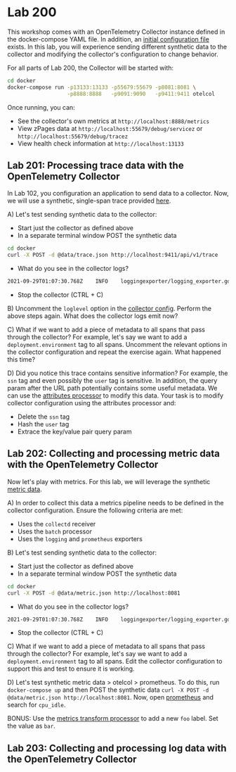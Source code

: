 # Lab 200

This workshop comes with an OpenTelemetry Collector instance defined in the
docker-compose YAML file. In addition, an [initial configuration
file](configs/config.yaml) exists. In this lab, you will experience sending
different synthetic data to the collector and modifying the collector's
configuration to change behavior.

For all parts of Lab 200, the Collector will be started with:

```bash
cd docker
docker-compose run -p13133:13133 -p55679:55679 -p8081:8081 \
                   -p8888:8888   -p9091:9090   -p9411:9411 otelcol
```

Once running, you can:

- See the collector's own metrics at `http://localhost:8888/metrics`
- View zPages data at `http://localhost:55679/debug/servicez` or
`http://localhost:55679/debug/tracez`
- View health check information at `http://localhost:13133`

## Lab 201: Processing trace data with the OpenTelemetry Collector

In Lab 102, you configuration an application to send data to a collector. Now,
we will use a synthetic, single-span trace provided [here](data/trace.json).

A) Let's test sending synthetic data to the collector:

- Start just the collector as defined above
- In a separate terminal window POST the synthetic data
```bash
cd docker
curl -X POST -d @data/trace.json http://localhost:9411/api/v1/trace
```
- What do you see in the collector logs?
```bash
2021-09-29T01:07:30.768Z	INFO	loggingexporter/logging_exporter.go:41	TracesExporter	{"#spans": 1}
```
- Stop the collector (CTRL + C)

B) Uncomment the `loglevel` option in the [collector config](config/config.yml).
Perform the above steps again. What does the collector logs emit now?

C) What if we want to add a piece of metadata to all spans that pass through the
collector? For example, let's say we want to add a `deployment.environment` tag
to all spans. Uncomment the relevant options in the collector configuration and
repeat the exercise again. What happened this time?

D) Did you notice this trace contains sensitive information? For example, the
`ssn` tag and even possibly the `user` tag is sensitive. In addition, the query
param after the URL path potentially contains some useful metadata. We can use
the [attributes
processor](https://github.com/open-telemetry/opentelemetry-collector-contrib/tree/main/processor/attributesprocessor)
to modify this data. Your task is to modify collector configuration using the attributes processor and:

- Delete the `ssn` tag
- Hash the `user` tag
- Extrace the key/value pair query param

## Lab 202: Collecting and processing metric data with the OpenTelemetry Collector

Now let's play with metrics. For this lab, we will leverage the synthetic
[metric data](data/metric.json).

A) In order to collect this data a metrics pipeline needs to be defined in the
collector configuration. Ensure the following criteria are met:

- Uses the `collectd` receiver
- Uses the `batch` processor
- Uses the `logging` and `prometheus` exporters

B) Let's test sending synthetic data to the collector:

- Start just the collector as defined above
- In a separate terminal window POST the synthetic data
```bash
cd docker
curl -X POST -d @data/metric.json http://localhost:8081
```
- What do you see in the collector logs?
```bash
2021-09-29T01:07:30.768Z	INFO	loggingexporter/logging_exporter.go:41	MetricsExporter	{"#metrics": 1}
```
- Stop the collector (CTRL + C)

C) What if we want to add a piece of metadata to all spans that pass through the
collector? For example, let's say we want to add a `deployment.environment` tag
to all spans. Edit the collector configuration to support this and test to
ensure it is working.

D) Let's test synthetic metric data > otelcol > prometheus. To do this, run
`docker-compose up` and then POST the synthetic data `curl -X POST -d
@data/metric.json http://localhost:8081`. Now, open
[prometheus](http://localhost:9090) and search for `cpu_idle`.

BONUS: Use the [metrics transform
processor](https://github.com/open-telemetry/opentelemetry-collector-contrib/tree/main/processor/metricstransformprocessor)
to add a new `foo` label. Set the value as `bar`.

## Lab 203: Collecting and processing log data with the OpenTelemetry Collector
